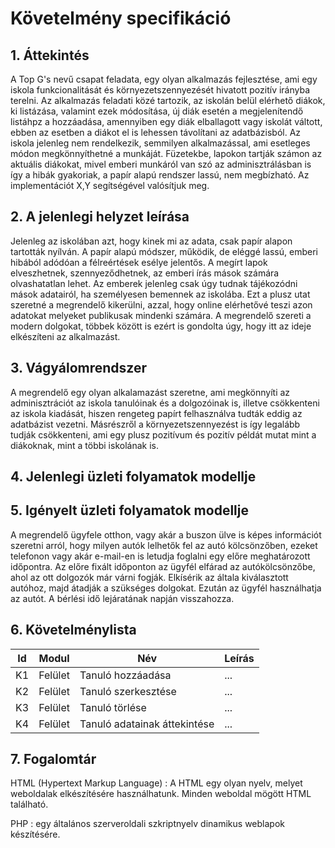 # Követelmény specifikáció

## 1. Áttekintés

A Top G's nevű csapat feladata, egy olyan alkalmazás fejlesztése, ami egy iskola funkcionalitását és környezetszennyezését hivatott pozitív irányba terelni. Az alkalmazás feladati közé tartozik, az iskolán belül elérhető diákok, ki listázása, valamint ezek módosítása, új diák esetén a megjelenítendő listáhpz a hozzáadása, amennyiben egy diák elballagott vagy iskolát váltott, ebben az esetben a diákot el is lehessen távolítani az adatbázisból. Az iskola jelenleg nem rendelkezik, semmilyen alkalmazással, ami esetleges módon megkönnyíthetné a munkáját. Füzetekbe, lapokon tartják számon az aktuális diákokat, mivel emberi munkáról van szó az adminisztrálásban is így a hibák gyakoriak, a papír alapú rendszer lassú, nem megbízható. Az implementációt X,Y segítségével valósítjuk meg.

## 2. A jelenlegi helyzet leírása

Jelenleg az iskolában azt, hogy kinek mi az adata, csak papír alapon tartották nyílván. A papír alapú módszer, működik, de eléggé lassú, emberi hibából adódóan a félreértések esélye jelentős. A megírt lapok elveszhetnek, szennyeződhetnek, az emberi írás mások számára olvashatatlan lehet. Az emberek jelenleg csak úgy tudnak tájékozódni mások adatairól, ha személyesen bemennek az iskolába. Ezt a plusz utat szeretné a megrendelő kikerülni, azzal, hogy online elérhetővé teszi azon adatokat melyeket publikusak mindenki számára. A megrendelő szereti a modern dolgokat, többek között is ezért is gondolta úgy, hogy itt az ideje elkészíteni az alkalmazást.

## 3. Vágyálomrendszer

A megrendelő egy olyan alkalamazást szeretne, ami megkönnyíti az adminisztrációt az iskola tanulóinak és a dolgozóinak is, illetve csökkenteni az iskola kiadását, hiszen rengeteg papírt felhasználva tudták eddig az adatbázist vezetni. Másrészről a környezetszennyezést is így legalább tudják csökkenteni, ami egy plusz pozitívum és pozitív példát mutat mint a diákoknak, mint a többi iskolának is.

## 4. Jelenlegi üzleti folyamatok modellje

## 5. Igényelt üzleti folyamatok modellje

A megrendelő ügyfele otthon, vagy akár a buszon ülve is képes információt szeretni arról, hogy milyen autók lelhetők fel az autó kölcsönzőben, ezeket telefonon vagy akár e-mail-en is letudja foglalni egy előre meghatározott időpontra. Az előre fixált időponton az ügyfél elfárad az autókölcsönzőbe, ahol az ott dolgozók már várni fogják. Elkísérik az általa kiválasztott autóhoz, majd átadják a szükséges dolgokat. Ezután az ügyfél használhatja az autót. A bérlési idő lejáratának napján visszahozza.

## 6. Követelménylista

| Id | Modul | Név | Leírás |
| :---: | --- | --- | --- |
| K1 | Felület | Tanuló hozzáadása | ... |
| K2 | Felület | Tanuló szerkesztése | ... |
| K3 | Felület | Tanuló törlése | ... |
| K4 | Felület | Tanuló adatainak áttekintése | ... |

## 7. Fogalomtár

HTML (Hypertext Markup Language) : A HTML egy olyan nyelv, melyet weboldalak elkészítésére használhatunk. Minden weboldal mögött HTML található.

PHP : egy általános szerveroldali szkriptnyelv dinamikus weblapok készítésére.
